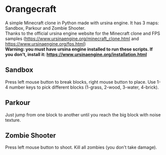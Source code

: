 # Orangecraft
A simple Minecraft clone in Python made with ursina engine. It has 3 maps: Sandbox, Parkour and Zombie Shooter.<br>
Thanks to the official ursina engine website for the Minecraft clone and FPS samples (https://www.ursinaengine.org/minecraft_clone.html and https://www.ursinaengine.org/fps.html)<br>
<b>Warning: you must have ursina engine installed to run these scripts. If you don't, install it: https://www.ursinaengine.org/installation.html</b>

## Sandbox
Press left mouse button to break blocks, right mouse button to place. Use 1-4 number keys to pick different blocks (1-grass, 2-wood, 3-water, 4-brick).

## Parkour
Just jump from one block to another until you reach the big block with noise texture.

## Zombie Shooter
Press left mouse button to shoot. Kill all zombies (you don't take damage).
